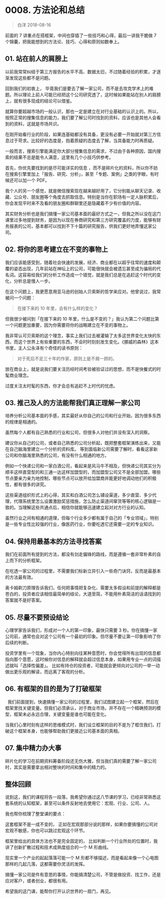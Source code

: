 # 0008. 方法论和总结
> 白洋
2018-08-16

前面的 7 讲重点在搭框架，中间也穿插了一些技巧和心得，最后一讲我干脆做 7 个锦囊，把我能想到的方法论、技巧、心得和原则如数奉上。

## 01. 站在前人的肩膀上

以前我常常纠结于第三方报告的水平不高、数据太旧，不过随着经验的积累，才逐渐发现这些都不是问题。

回到我们的初衷上， 毕竟我们是要去了解一家公司，而不是去攻克学术上的难题。所以理论上前人可能已经把这个公司研究透了，这时候如果能站在别人的肩膀上，就有很多现成的结论可以借鉴。

就算你要超越市场的一般认识，那也一定是建立在对行业基础的认识上的。所以，按照正常的搜集信息的能力，我们要了解公司时找到的资料，应该也是其他人会看到的资料，这就是市场共识。

在刚开始看行业的阶段，如果连基础都没有具备，更没有必要一开始就对第三方信息过于苛求。比较好的态度是，抱着质疑的态度去了解，当具备能力时再质疑。

一般而言，搜索引擎能满足你大部分搜集信息的需求，不过由于各种原因，国内搜索的结果不总是能令人满意，这里有几个小技巧供参考。

首先，你优先要找到的是尽可能详实的信息 ，而不是碎片化的资料，所以你不妨在搜索引擎里加上「报告、研究、分析」，甚至「专题、案例」之类的字眼，有时候还可以加一个 PDF。

我个人的另一个感觉，就是微信搜索现在越来越好用了，它分别能从聊天记录、收藏、公众号、朋友圈等个角度去抓取信息。特别是当你在职场有一定人脉积累后，你会发现平时来不及看的朋友圈和群聊里还是隐藏着不少有价值的内容。 

其实财务分析也是我们搞懂一家公司基本面的最好方式之一，但我之所以没在这门课里过多地提到财务，是因为以现在券商研究和第三方研究覆盖的力度，能够有财务报表的公司，基本都可以找到不下十篇的研究报告，供我们更好地弄懂这家公司。

## 02. 将你的思考建立在不变的事物上

我们应该能感受到，随着社会快速的发展，经济、商业都在以超乎往常的速度和颠覆的姿态出现，几年前站在神坛上的公司，可能很快就会被遗忘甚至成为骗局的代名词。这容易给我们的分析工作造成一个错觉，就是我们总是在追赶这个时代的变化，分析总是慢人一步。

在这个问题上，我更愿意用亚马逊的创始人贝索斯的哲学来应对。他曾说过，我常被问一个问题：

> 在接下来的 10 年里，会有什么样的变化？

但我很少被问到「在接下来的 10 年里，什么是不变的？」我认为第二个问题比第一个问题更加重要，因为你需要将你的战略建立在不变的事物上。

我非常认可贝索斯的这个理念，事实上我们过去被灌输了太多这世界变化太快的东西，而这个世界上有些重要的东西，不会时时刻刻发生变化。《挪威的森林》这本书里，主人公永泽有个奇怪的读书原则：

> 对于死后不足三十年的作家，原则上是不屑一顾的。

放在商业上，就是说我们要关注历经时间考验被验证过的思想，而不是快餐式的时髦商业理念。

过度关注太时髦的东西，你才会总有追赶不上时代的忧虑。 

## 03. 推己及人的方法能帮我们真正理解一家公司

培养分析公司基本面的手感，其实最好从你自己的公司和行业开始，因为很多东西的规律是相通的。

虽然每个人都有自己熟悉的行业和公司，但很多人对他们并没有深入的洞察。

建议你从自己的公司，或者自己熟悉的公司分析起，既把整套框架演练出来，又能在自己脑海里建立一个分析的资料库。 等到面临新公司需要了解时，看看这家新公司和你脑海里熟悉的公司，有没有什么相通的地方。

例如一个快递公司和一家白酒公司，看起来是风马牛不相及，但快递公司其实分为顺丰这样直营型的和三通一达这样加盟型的，而加盟型公司又不是全部加盟。哪些节点要亲力亲为地控制，哪些节点可以放开给加盟商并能更好地调动他们的积极性，都有很多的讲究。

这些渠道组织形式上的心得，其实和白酒公司怎么铺设渠道，多少直营、多少代理，代理系统里怎么设置激励奖惩措施，怎么防止渠道间窜货等等的核心逻辑是一致的。当理解这些共通点后，相信你就能够迅速建立起对对方行业的认知。

虽然行业之间有相通的道理，但每个行业多少都有属于自己的「专业领域」，特别是一些专业性比较强的行业，像医药行业，你要吃透它还需要一定的专业知识。 

## 04. 保持用最基本的方法寻找答案

我们在前面所有提到的方法，都没有剑走偏锋的路线，而是遵循一套非常朴素的自上而下的分析框架。

在吃透一家公司的过程里，不需要我们标新立异引入一些奇门诀窍，反而是最基本的方法最有效。

奥卡姆剃刀原理告诉我们，任何把事情把复杂化、需要太多假设和前提的解释都是苍白的，投资者应该相信最简单的结论，大道至简，不能用朴素简洁的话语找到的答案就不是好答案。

## 05. 尽量不要预设结论

心理学家告诉我们，形成对一个人的第一印象，最快只需要 3 秒。你在搞懂一家公司前，通常也会对这个公司有一个最初的印象。但尽量不要让第一印象影响了你后续的判断。

投资学里有一个现象，当你内心特别向往某种意愿时，你会觉得所有出现的信息都指向那个意愿，这时候你对信息的解释就会超过信息本身，如果用专业一点的词描述就叫「选择性偏差」。 比如有持仓的投资者，可能就会更倾向对公司的一举一动做出更乐观的解读，而远离了客观的分析。

## 06. 有框架的目的是为了打破框架
 
我们前面提到，快速搞懂一家公司的过程里，我们试图建立起一个框架，然后在框架里找关键变量。但我们必须承认，对于商业市场，并不存在一个精确预测的模型，框架未必永远合理，关键变量是谁也可能在变化。

当我们心里时刻有这样的思维模式时，我们设立框架的目的不是为了框住我们，打破这个框架本身，也能够帮助我们更接近公司基本面的真相。

## 07. 集中精力办大事

碎片化的学习在前期资料筹备阶段还无伤大雅，但当我们真的需要了解一家公司时，其实是需要拿出相对整块的时间和集中的精力的。

## 整体回顾

说到这，我们的课程将告一段落，我希望你通过这八节课的学习，已经非常熟悉这套系统的认知框架，甚至可以条件反射地去使用它：宏观、行业、公司、人。

我也帮你梳理了整堂课的要点：

这套框架不是一成不变的， 正如在宏观那部分说的那样，如果你要搞懂的公司对宏观不敏感，你也可以跳过宏观这个环节。

框架里给出的具体方法也不是完全固定的， 比如判断一个行业所处的位置时，我讲了创新扩散过程和技术成熟度组合的一个 M 形曲线。

现实里一个产业的起起落落可能一个 M 形都不够描述，而是看起来像一个心电图那样的几起几落，这都需要你灵活的发挥。

搞懂一家公司是件有意思的事情，你能搞清楚公司，不管是做投资、找工作，还是应对客户，或者创业，都很有用。

希望我的这门课，能帮你打开认识世界的一扇门，再见。






